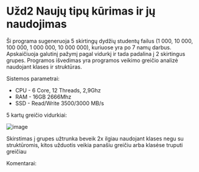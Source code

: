 # Užd2 Naujų tipų kūrimas ir jų naudojimas

Ši programa sugeneruoja 5 skirtingų dydžių studentų failus (1 000, 10 000, 100 000, 1 000 000, 10 000 000), kuriuose yra po 7 namų darbus. Apskaičiuoja galutinį pažymį pagal vidurkį ir tada padalina į 2 skirtingus grupes. Programos išvedimas yra programos veikimo greičio analizė naudojant klases ir struktūras.


Sistemos parametrai:
- CPU - 6 Core, 12 Threads, 2,9Ghz
- RAM - 16GB 2666Mhz
- SSD - Read/Write 3500/3000 MB/s

5 kartų greičio vidurkiai:

![image](https://user-images.githubusercontent.com/69794082/146548879-7a74e072-311a-43f8-8afa-e365f85b8b4e.png)

Skirstimas į grupes užtrunka beveik 2x ilgiau naudojant klases negu su struktūromis, kitos užduotis veikia panašiu greičiu arba klasėse truputi greičiau


Komentarai:

